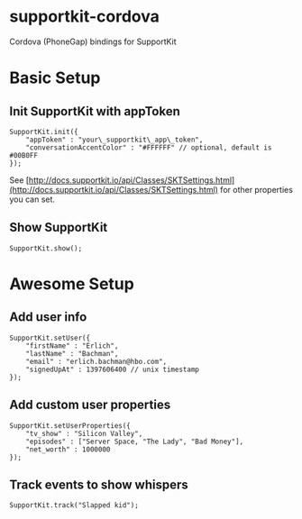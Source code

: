 # supportkit-cordova
Cordova (PhoneGap) bindings for SupportKit

# Basic Setup

## Init SupportKit with appToken


	SupportKit.init({
    	"appToken" : "your\_supportkit\_app\_token",
    	"conversationAccentColor" : "#FFFFFF" // optional, default is #00B0FF
	});

See [http://docs.supportkit.io/api/Classes/SKTSettings.html](http://docs.supportkit.io/api/Classes/SKTSettings.html) for other properties you can set. 

## Show SupportKit

	SupportKit.show();

# Awesome Setup

## Add user info

	SupportKit.setUser({
		"firstName" : "Erlich",
		"lastName" : "Bachman",
		"email" : "erlich.bachman@hbo.com",
		"signedUpAt" : 1397606400 // unix timestamp
	});

## Add custom user properties

	SupportKit.setUserProperties({
		"tv_show" : "Silicon Valley",
		"episodes" : ["Server Space, "The Lady", "Bad Money"],
		"net_worth" : 1000000
	});

## Track events to show whispers

    SupportKit.track("Slapped kid");
